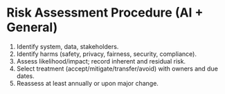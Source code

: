 # Risk Assessment Procedure (AI + General)

1. Identify system, data, stakeholders.  
2. Identify harms (safety, privacy, fairness, security, compliance).  
3. Assess likelihood/impact; record inherent and residual risk.  
4. Select treatment (accept/mitigate/transfer/avoid) with owners and due dates.  
5. Reassess at least annually or upon major change.
